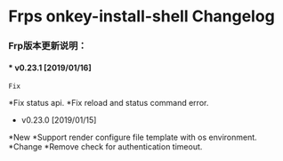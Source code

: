 Frps onkey-install-shell Changelog
==================================
### Frp版本更新说明：

#### * v0.23.1 [2019/01/16]
 
    Fix
  *Fix status api.
  *Fix reload and status command error.

* v0.23.0 [2019/01/15]

 *New
  *Support render configure file template with os environment.
 *Change
  *Remove check for authentication timeout.

